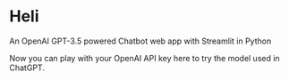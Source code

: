 # Heli
An OpenAI GPT-3.5 powered Chatbot web app with Streamlit in Python

Now you can play with your OpenAI API key here to try the model used in ChatGPT. 
